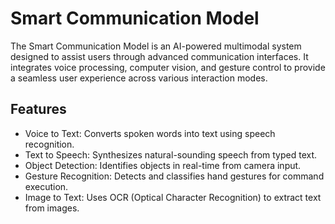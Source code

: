 # Smart Communication Model

The Smart Communication Model is an AI-powered multimodal system designed to assist users through advanced communication interfaces. It integrates voice processing, computer vision, and gesture control to provide a seamless user experience across various interaction modes.

## Features

- Voice to Text: Converts spoken words into text using speech recognition.
- Text to Speech: Synthesizes natural-sounding speech from typed text.
- Object Detection: Identifies objects in real-time from camera input.
- Gesture Recognition: Detects and classifies hand gestures for command execution.
- Image to Text: Uses OCR (Optical Character Recognition) to extract text from images.
